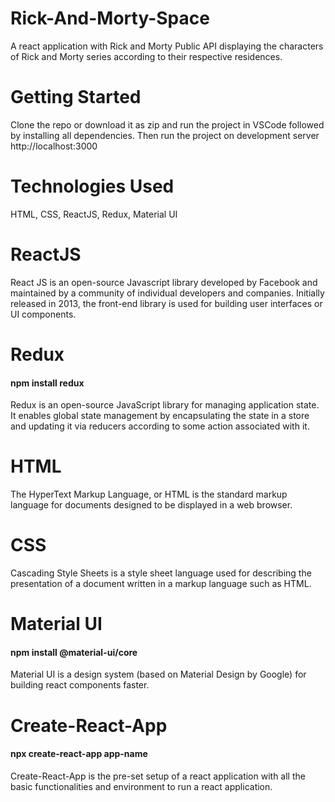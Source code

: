 # Rick-And-Morty-Space
A react application with Rick and Morty Public API displaying the characters of Rick and Morty series according to their respective residences.
# Getting Started
Clone the repo or download it as zip and run the project in VSCode followed by installing all dependencies. Then run the project on development server http://localhost:3000
# Technologies Used
HTML, CSS, ReactJS, Redux, Material UI 
# ReactJS
React JS is an open-source Javascript library developed by Facebook and maintained by a community of individual developers and companies. Initially released in 2013, the front-end library is used for building user interfaces or UI components.
# Redux
#### npm install redux
Redux is an open-source JavaScript library for managing application state. It enables global state management by encapsulating the state in a store and updating it via reducers according to some action associated with it.
# HTML
The HyperText Markup Language, or HTML is the standard markup language for documents designed to be displayed in a web browser.
# CSS
Cascading Style Sheets is a style sheet language used for describing the presentation of a document written in a markup language such as HTML.
# Material UI
#### npm install @material-ui/core
Material UI is a design system (based on Material Design by Google) for building react components faster.
# Create-React-App
#### npx create-react-app app-name
Create-React-App is the pre-set setup of a react application with all the basic functionalities and environment to run a react application. 

